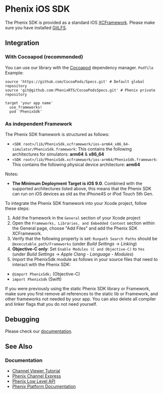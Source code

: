 # Phenix iOS SDK
The Phenix SDK is provided as a standard iOS [XCFramework](https://help.apple.com/xcode/mac/11.4/#/dev6f6ac218b).
Please make sure you have installed [GitLFS](https://git-lfs.github.com/).
## Integration
### With Cocoapod (recommended)
You can use our library with the [Cocoapod](https://cocoapods.org/) dependency manager.
`Podfile` Example:
```
source 'https://github.com/CocoaPods/Specs.git' # Default global repository
source 'git@github.com:PhenixRTS/CocoaPodsSpecs.git' # Phenix private repository

target 'your app name'
  use_frameworks!
  pod 'PhenixSdk'
```

### As independent Framework
The Phenix SDK framework is structured as follows:
* `<SDK root>/lib/PhenixSdk.xcframework/ios-arm64_x86_64-simulator/PhenixSdk.framework`: This contains the following architectures for simulators: **arm64** & **x86_64**
* `<SDK root>/lib/PhenixSdk.xcframework/ios-arm64/PhenixSdk.framework`: This contains the following physical device architecture: **arm64**

Notes:
* **The Minimum Deployment Target is iOS 9.0**. Combined with the supported architectures listed above, this means that the Phenix SDK can run on iOS devices as old as the iPhone4S or iPod Touch 5th Gen.

To integrate the Phenix SDK framework into your Xcode project, follow these steps:

1. Add the framework in the `General` section of your Xcode project
2. Open the `Frameworks, Libraries, and Embedded Content` section within the General page, choose "Add Files" and add the Phenix SDK XCFramework.
3. Verify that the following property is set: `Runpath Search Paths` should be `@executable_path/Frameworks` (under *Build Settings* -> *Linking*)
5. **Objective-C only**: Set `Enable Modules (C and Objective-C)` to `Yes` (under *Build Settings* -> *Apple Clang - Language - Modules*)
6. Import the PhenixSdk module as follows in your source files that need to interact with the Phenix SDK:
  * `@import PhenixSdk;` (Objective-C)
  * `import PhenixSdk` (Swift)

If you were previously using the static Phenix SDK library or Framework, make sure you first remove all references to the static lib or Framework, and other frameworks not needed by your app. You can also delete all compiler and linker flags that you do not need yourself.

## Debugging
Please check our [documentation](https://phenixrts.com/docs/ios/?swift#debugging).

## See Also
### Documentation
* [Channel Viewer Tutorial](https://phenixrts.com/docs/ios/#view-a-channel)
* [Phenix Channel Express](https://phenixrts.com/docs/ios/#channel-express)
* [Phenix Low Level API](https://phenixrts.com/docs/ios/low-level/)
* [Phenix Platform Documentation](http://phenixrts.com/docs/)
